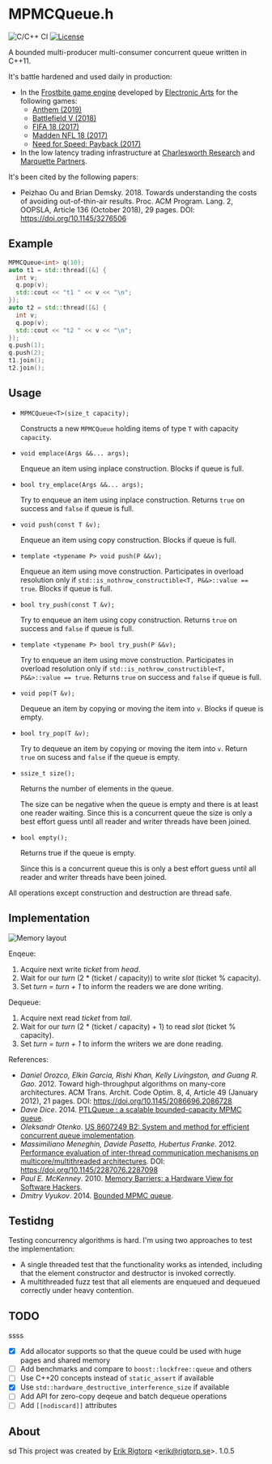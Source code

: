 # MPMCQueue.h
 
![C/C++ CI](https://github.com/rigtorp/MPMCQueue/workflows/C/C++%20CI/badge.svg)
[![License](https://img.shields.io/badge/license-MIT-blue.svg)](https://raw.githubusercontent.com/rigtorp/MPMCQueue/master/LICENSE)

A bounded multi-producer multi-consumer concurrent queue written in C++11.

It's battle hardened and used daily in production:
- In the [Frostbite game engine](https://www.ea.com/frostbite) developed by
  [Electronic Arts](https://www.ea.com/) for the following games:
  - [Anthem (2019)](https://www.ea.com/games/anthem)
  - [Battlefield V (2018)](https://www.ea.com/games/battlefield/battlefield-5)
  - [FIFA 18 (2017)](https://www.easports.com/fifa/fifa-18-cristiano-ronaldo)
  - [Madden NFL 18 (2017)](https://www.ea.com/games/madden-nfl/madden-nfl-18)
  - [Need for Speed: Payback (2017)](https://www.ea.com/games/need-for-speed/need-for-speed-payback)
- In the low latency trading infrastructure at [Charlesworth
  Research](https://www.charlesworthresearch.com/) and [Marquette
  Partners](https://www.marquettepartners.com/).

It's been cited by the following papers:
- Peizhao Ou and Brian Demsky. 2018. Towards understanding the costs of avoiding
  out-of-thin-air results. Proc. ACM Program. Lang. 2, OOPSLA, Article 136
  (October 2018), 29 pages. DOI: https://doi.org/10.1145/3276506 

## Example

```cpp
MPMCQueue<int> q(10);
auto t1 = std::thread([&] {
  int v;
  q.pop(v);
  std::cout << "t1 " << v << "\n";
});
auto t2 = std::thread([&] {
  int v;
  q.pop(v);
  std::cout << "t2 " << v << "\n";
});
q.push(1);
q.push(2);
t1.join();
t2.join();
```

## Usage

- `MPMCQueue<T>(size_t capacity);`

  Constructs a new `MPMCQueue` holding items of type `T` with capacity
  `capacity`.
  
- `void emplace(Args &&... args);`

  Enqueue an item using inplace construction. Blocks if queue is full.
  
- `bool try_emplace(Args &&... args);`

  Try to enqueue an item using inplace construction. Returns `true` on
  success and `false` if queue is full.

- `void push(const T &v);`

  Enqueue an item using copy construction. Blocks if queue is full.

- `template <typename P> void push(P &&v);`

  Enqueue an item using move construction. Participates in overload
  resolution only if `std::is_nothrow_constructible<T, P&&>::value ==
  true`. Blocks if queue is full.

- `bool try_push(const T &v);`

  Try to enqueue an item using copy construction. Returns `true` on
  success and `false` if queue is full.

- `template <typename P> bool try_push(P &&v);`

  Try to enqueue an item using move construction. Participates in
  overload resolution only if `std::is_nothrow_constructible<T,
  P&&>::value == true`. Returns `true` on success and `false` if queue
  is full.

- `void pop(T &v);`

  Dequeue an item by copying or moving the item into `v`. Blocks if
  queue is empty.
  
- `bool try_pop(T &v);`

  Try to dequeue an item by copying or moving the item into
  `v`. Return `true` on sucess and `false` if the queue is empty.

- `ssize_t size();`

  Returns the number of elements in the queue.

  The size can be negative when the queue is empty and there is at least one
  reader waiting. Since this is a concurrent queue the size is only a best
  effort guess until all reader and writer threads have been joined.

- `bool empty();`

  Returns true if the queue is empty.

  Since this is a concurrent queue this is only a best effort guess until all
  reader and writer threads have been joined.

All operations except construction and destruction are thread safe.

## Implementation

![Memory layout](https://github.com/rigtorp/MPMCQueue/blob/master/mpmc.png)

Enqeue:

1. Acquire next write *ticket* from *head*.
2. Wait for our *turn* (2 * (ticket / capacity)) to write *slot* (ticket % capacity).
3. Set *turn = turn + 1* to inform the readers we are done writing.

Dequeue:

1. Acquire next read *ticket* from *tail*.
2. Wait for our *turn* (2 * (ticket / capacity) + 1) to read *slot* (ticket % capacity).
3. Set *turn = turn + 1* to inform the writers we are done reading.


References:

- *Daniel Orozco, Elkin Garcia, Rishi Khan, Kelly Livingston, and Guang R. Gao*. 2012. Toward high-throughput algorithms on many-core architectures. ACM Trans. Archit. Code Optim. 8, 4, Article 49 (January 2012), 21 pages. DOI: https://doi.org/10.1145/2086696.2086728
- *Dave Dice*. 2014. [PTLQueue : a scalable bounded-capacity MPMC queue](https://blogs.oracle.com/dave/entry/ptlqueue_a_scalable_bounded_capacity).
- *Oleksandr Otenko*. [US 8607249 B2: System and method for efficient concurrent queue implementation](http://www.google.com/patents/US8607249).
- *Massimiliano Meneghin, Davide Pasetto, Hubertus Franke*. 2012. [Performance evaluation of inter-thread communication mechanisms on multicore/multithreaded architectures](http://researcher.watson.ibm.com/researcher/files/ie-pasetto_davide/PerfLocksQueues.pdf). DOI: https://doi.org/10.1145/2287076.2287098
- *Paul E. McKenney*. 2010. [Memory Barriers: a Hardware View for Software Hackers](http://irl.cs.ucla.edu/~yingdi/web/paperreading/whymb.2010.06.07c.pdf).
- *Dmitry Vyukov*. 2014. [Bounded MPMC queue](http://www.1024cores.net/home/lock-free-algorithms/queues/bounded-mpmc-queue).

## Testidng

Testing concurrency algorithms is hard. I'm using two approaches to test the
implementation:

- A single threaded test that the functionality works as intended,
  including that the element constructor and destructor is invoked
  correctly.
- A multithreaded fuzz test that all elements are enqueued and
  dequeued correctly under heavy contention.

## TODO
ssss
- [X] Add allocator supports so that the queue could be used with huge pages and
  shared memory
- [ ] Add benchmarks and compare to `boost::lockfree::queue` and others
- [ ] Use C++20 concepts instead of `static_assert` if available
- [X] Use `std::hardware_destructive_interference_size` if available
- [ ] Add API for zero-copy deqeue and batch dequeue operations
- [ ] Add `[[nodiscard]]` attributes

## About
sd
This project was created by [Erik Rigtorp](https://rigtorp.se)
<[erik@rigtorp.se](mailto:erik@rigtorp.se)>.
1.0.5
